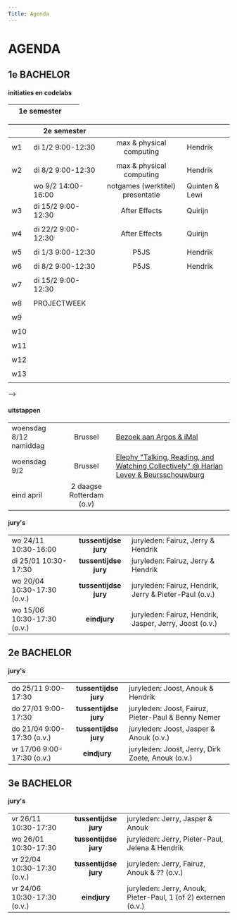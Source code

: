 ```yaml
---
Title: Agenda
---
```

# AGENDA
## 1e BACHELOR
#### initiaties en codelabs

| | 1e semester |       |     |
|:---|:---|:---:|---:|
<!--
| w1 | di 28/09 9:00-15:30 | **CODE AS A CREATIVE MEDIUM** & [CFA](../projecten/2021CFA) | Elias, Jerry & Hendrik |
| w2 | di 5/10 9:00-15:30   | [CODELAB NETART Webdev](../projecten/2021netartwebdev)  | Hendrik |
| w3 | di 12/10 9:00-15:30  | [CODELAB NETART Webdev](../projecten/2021netartwebdev) | Hendrik |
| w4 | di 19/10 9:00-15:30  | [CODELAB MAX](../projecten/2021max) | Jerry |
| w5 | di 26/10 9:00-15:30  | [CODELAB MAX](../projecten/2021max) | Jerry |
| w6 | di 2/11 9:00-15:30   | Geen les |  |
|  | wo 3/11 9:00-12:30   | Uitzonderlijk geen les |  |
| w7 | PROJECTWEEK |  |  |
| w8 | di 16/11  9:00-15:00 | begeleiding autonoom werk | Hendrik |
|  | wo 17/11  9:00-12:30 | initiatie print & lasercut | Hendrik |
| w9 | di 23/11 9:00-15:00  | begeleiding autonoom werk | Hendrik |
|  | wo 24/11 10:30-15:30  | Tussentijdse Jury | Fairuz, Jerry & Hendrik |
| w10 | di 30/11 9:00-15:30 | [CODELAB AI](../projecten/2021AI) | Jerry |
|  | wo 1/12 9:00-12:30 | [Workshop Blender](../projecten/2021blender) | Fons Artois |
|  | wo 1/12 13:30-17:30 | begeleiding autonoon werk | Fairuz & Hendrik |
| w11 | di 7/12 9:00-15:30 | [CODELAB AI](../projecten/2021AI)  | Jerry |
|  | wo 8/12 9:00-12:30 | [Workshop Blender](../projecten/2021blender) | Fons Artois |
|  | wo 8/12 13:30-17:30 | uitstap BXL | Fairuz & Hendrik |
| w12 | di 14/12 10:30-15:00 | [Axidraw & Plotting](../projecten/2021penplotterfun) | Hendrik |
|  | wo 15/12 9:00-12:30 | begeleiding autonoom werk | Hendrik |
| w13 | di 21/12 9:00-12:30 | physical computing | Hendrik |
|  | wo 22/12 9:00-12:30 | begeleiding autonoom werk | Hendrik |
-->

|  | 2e semester |  |  |
| -	| - | :-:	|-	|
| w1 	| di 1/2 9:00-12:30	| max & physical computing	| Hendrik	|
| 	| 	| 	| 	|
| w2 	| di 8/2 9:00-12:30	| max & physical computing	| Hendrik	|
| 	| wo 9/2 14:00-16:00 	| notgames (werktitel) presentatie	| Quinten & Lewi	|
| w3 	| di 15/2 9:00-12:30	| After Effects	| Quirijn	|
| 	| 	| 	| 	|
| w4 	| di 22/2 9:00-12:30	| After Effects	| Quirijn	|
| 	| 	| 	| 	|
| w5 	| di 1/3 9:00-12:30	| P5JS	| Hendrik	|
| 	| 	| 	| 	|
| w6 	| di 8/2 9:00-12:30	| P5JS	| Hendrik	|
| 	| 	| 	| 	|
| w7 	| di 15/2 9:00-12:30	|  	| 	|
| 	| 	| 	| 	|
| w8 	| PROJECTWEEK	| 	| 	|
| 	| 	| 	| 	|
| w9 	| 	| 	| 	|
| 	| 	| 	| 	|
| w10 | 	| 	| 	|
| 	| 	| 	| 	|
| w11 	|  	|  	| 	|
| 	| 	| 	| 	|
| w12 	|  	|  	| 	|
| 	| 	| 	| 	|
| w13 	|  	|  	| 	|
| 	| 	| 	| 	|

-->
#### uitstappen
|     |       |     |
| --- | :---: | --- |
| woensdag 8/12 namiddag | Brussel | [Bezoek aan Argos & iMal](../trips/2021bxl) |
| woensdag 9/2 | Brussel | [Elephy "Talking, Reading, and Watching Collectively" @ Harlan Levey & Beursschouwburg](https://www.beursschouwburg.be/en/events/talking-reading-watching-collectively/) |
| eind april  | 2 daagse Rotterdam (o.v) |     |



#### jury's
|     |       |     |
| --- | :---: | --- |
| wo 24/11 10:30-16:00 | **tussentijdse jury** | juryleden: Fairuz, Jerry & Hendrik |
| di 25/01 10:30-17:30 | **tussentijdse jury** | juryleden: Fairuz, Jerry & Hendrik |
| wo 20/04 10:30-17:30 (o.v.)| **tussentijdse jury** | juryleden: Fairuz, Hendrik, Jerry &  Pieter-Paul (o.v.) |
| wo 15/06 10:30-17:30 (o.v.)| **eindjury** | juryleden: Fairuz, Hendrik, Jasper, Jerry, Joost (o.v.) |


## 2e BACHELOR
#### jury's
|     |       |     |
| --- | :---: | --- |
| do 25/11 9:00-17:30 | **tussentijdse jury** | juryleden: Joost, Anouk & Hendrik |
| do 27/01 9:00-17:30 | **tussentijdse jury** | juryleden: Joost, Fairuz, Pieter-Paul & Benny Nemer |
| do 21/04 9:00-17:30 (o.v.)| **tussentijdse jury** | juryleden: Joost, Jasper & Anouk (o.v.) |
| vr 17/06 9:00-17:30 (o.v.)| **eindjury** | juryleden: Joost, Jerry, Dirk Zoete, Anouk  (o.v.) |


## 3e BACHELOR
#### jury's
|     |       |     |
| --- | :---: | --- |
| vr 26/11 10:30-17:30 | **tussentijdse jury** | juryleden: Jerry, Jasper & Anouk |
| wo 26/01 10:30-17:30 | **tussentijdse jury** | juryleden: Jerry, Pieter-Paul, Jelena & Hendrik |
| vr 22/04 10:30-17:30 (o.v.)| **tussentijdse jury** | juryleden: Jerry, Fairuz, Anouk & ?? (o.v.) |
| vr 24/06 10:30-17:30 (o.v.)| **eindjury** | juryleden: Jerry, Anouk, Pieter-Paul, 1 (of 2) externen (o.v.) |

<!--
### transversaal atelier
-->
